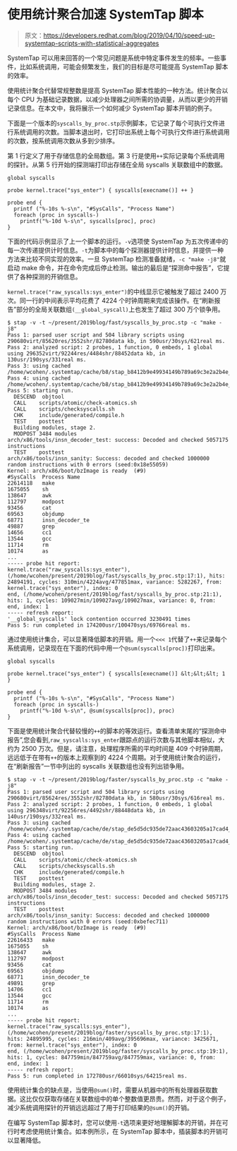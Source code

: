 # 使用统计聚合加速 SystemTap 脚本

> 原文：<https://developers.redhat.com/blog/2019/04/10/speed-up-systemtap-scripts-with-statistical-aggregates>

SystemTap 可以用来回答的一个常见问题是系统中特定事件发生的频率。一些事件，比如系统调用，可能会频繁发生，我们的目标是尽可能提高 SystemTap 脚本的效率。

使用统计聚合代替常规整数是提高 SystemTap 脚本性能的一种方法。统计聚合以每个 CPU 为基础记录数据，以减少处理器之间所需的协调量，从而以更少的开销记录信息。在本文中，我将展示一个如何减少 SystemTap 脚本开销的例子。

下面是一个版本的`syscalls_by_proc.stp`示例脚本，它记录了每个可执行文件进行系统调用的次数。当脚本退出时，它打印出系统上每个可执行文件进行系统调用的次数，按系统调用次数从多到少排序。

第 1 行定义了用于存储信息的全局数组。第 3 行是使用`++`实际记录每个系统调用的探针。从第 5 行开始的探测端打印出存储在全局 syscalls 关联数组中的数据。

```
global syscalls

probe kernel.trace("sys_enter") { syscalls[execname()] ++ }

probe end {
  printf ("%-10s %-s\n", "#SysCalls", "Process Name")
  foreach (proc in syscalls-)
    printf("%-10d %-s\n", syscalls[proc], proc)
}
```

下面的代码示例显示了上一个脚本的运行。`-v`选项使 SystemTap 为五次传递中的每一次传递提供计时信息。`-t`为脚本中的每个探测器提供计时信息，并提供一种方法来比较不同实现的效率。一旦 SystemTap 检测准备就绪，`-c "make -j8"`就启动 make 命令，并在命令完成后停止检测。输出的最后是“探测命中报告”，它提供了各种探测的开销信息。

`kernel.trace("raw_syscalls:sys_enter")`的中线显示它被触发了超过 2400 万次。同一行的中间表示平均花费了 4224 个时钟周期来完成该操作。在“刷新报告”部分的全局关联数组`(__global_syscall)`上也发生了超过 300 万个锁争用。

```
$ stap -v -t ~/present/2019blog/fast/syscalls_by_proc.stp -c "make -j8"
Pass 1: parsed user script and 504 library scripts using 290680virt/85620res/3552shr/82780data kb, in 590usr/30sys/621real ms.
Pass 2: analyzed script: 2 probes, 1 function, 0 embeds, 1 global using 296352virt/92244res/4484shr/88452data kb, in 130usr/190sys/331real ms.
Pass 3: using cached /home/wcohen/.systemtap/cache/b8/stap_b8412b9e49934149b789a69c3e2a2b4e_1469.c
Pass 4: using cached /home/wcohen/.systemtap/cache/b8/stap_b8412b9e49934149b789a69c3e2a2b4e_1469.ko
Pass 5: starting run.
  DESCEND  objtool
  CALL    scripts/atomic/check-atomics.sh
  CALL    scripts/checksyscalls.sh
  CHK     include/generated/compile.h
  TEST    posttest
  Building modules, stage 2.
  MODPOST 3484 modules
arch/x86/tools/insn_decoder_test: success: Decoded and checked 5057175 instructions
  TEST    posttest
arch/x86/tools/insn_sanity: Success: decoded and checked 1000000 random instructions with 0 errors (seed:0x18e55059)
Kernel: arch/x86/boot/bzImage is ready  (#9)
#SysCalls  Process Name
22614118   make
1675055    sh
138647     awk
112797     modpost
93456      cat
69563      objdump
68771      insn_decoder_te
49887      grep
14656      cc1
13544      gcc
11714      rm
10174      as
...
----- probe hit report: 
kernel.trace("raw_syscalls:sys_enter"), (/home/wcohen/present/2019blog/fast/syscalls_by_proc.stp:17:1), hits: 24894191, cycles: 310min/4224avg/477851max, variance: 5282267, from: kernel.trace("sys_enter"), index: 0
end, (/home/wcohen/present/2019blog/fast/syscalls_by_proc.stp:21:1), hits: 1, cycles: 109027min/109027avg/109027max, variance: 0, from: end, index: 1
----- refresh report:
'__global_syscalls' lock contention occurred 3230491 times
Pass 5: run completed in 174200usr/100470sys/69766real ms.

```

通过使用统计集合，可以显著降低脚本的开销。用一个`<<< 1`代替了`++`来记录每个系统调用，记录现在在下面的代码中用一个`@sum(syscalls[proc])`打印出来。

```
global syscalls

probe kernel.trace("sys_enter") { syscalls[execname()] &lt;&lt;&lt; 1 }

probe end {
  printf ("%-10s %-s\n", "#SysCalls", "Process Name")
  foreach (proc in syscalls-)
    printf("%-10d %-s\n", @sum(syscalls[proc]), proc)
}

```

下面是使用统计聚合代替较慢的`++`的脚本的等效运行。查看清单末尾的“探测命中报告”,您会看到,`raw_syscalls:sys_enter`跟踪点的运行次数与其他脚本相似，大约为 2500 万次。但是，请注意，处理程序所需的平均时间是 409 个时钟周期，远远低于在带有`++`的版本上观察到的 4224 个周期。对于使用统计聚合的运行，在“刷新报告”一节中列出的 syscalls 关联数组也没有列出锁争用。

```
$ stap -v -t ~/present/2019blog/faster/syscalls_by_proc.stp -c "make -j8"
Pass 1: parsed user script and 504 library scripts using 290680virt/85624res/3552shr/82780data kb, in 580usr/30sys/616real ms.
Pass 2: analyzed script: 2 probes, 1 function, 0 embeds, 1 global using 296348virt/92256res/4492shr/88448data kb, in 140usr/190sys/332real ms.
Pass 3: using cached /home/wcohen/.systemtap/cache/de/stap_de5d5dc935de72aac43603205a17cad4_1482.c
Pass 4: using cached /home/wcohen/.systemtap/cache/de/stap_de5d5dc935de72aac43603205a17cad4_1482.ko
Pass 5: starting run.
  DESCEND  objtool
  CALL    scripts/atomic/check-atomics.sh
  CALL    scripts/checksyscalls.sh
  CHK     include/generated/compile.h
  TEST    posttest
  Building modules, stage 2.
  MODPOST 3484 modules
arch/x86/tools/insn_decoder_test: success: Decoded and checked 5057175 instructions
  TEST    posttest
arch/x86/tools/insn_sanity: Success: decoded and checked 1000000 random instructions with 0 errors (seed:0xbefec711)
Kernel: arch/x86/boot/bzImage is ready  (#9)
#SysCalls  Process Name
22616433   make
1675055    sh
138647     awk
112797     modpost
93456      cat
69563      objdump
68771      insn_decoder_te
49891      grep
14706      cc1
13544      gcc
11714      rm
10174      as
...
----- probe hit report:
kernel.trace("raw_syscalls:sys_enter"), (/home/wcohen/present/2019blog/faster/syscalls_by_proc.stp:17:1), hits: 24895995, cycles: 216min/409avg/395696max, variance: 3425671, from: kernel.trace("sys_enter"), index: 0
end, (/home/wcohen/present/2019blog/faster/syscalls_by_proc.stp:19:1), hits: 1, cycles: 847759min/847759avg/847759max, variance: 0, from: end, index: 1
----- refresh report:
Pass 5: run completed in 172780usr/66010sys/64215real ms.

```

使用统计集合的缺点是，当使用`@sum()`时，需要从机器中的所有处理器获取数据。这比仅仅获取存储在关联数组中的单个整数值更昂贵。然而，对于这个例子，减少系统调用探针的开销远远超过了用于打印结果的`@sum()`的开销。

在编写 SystemTap 脚本时，您可以使用`-t`选项来更好地理解脚本的开销，并在可行时考虑使用统计集合。如本例所示，在 SystemTap 脚本中，插装脚本的开销可以显著降低。